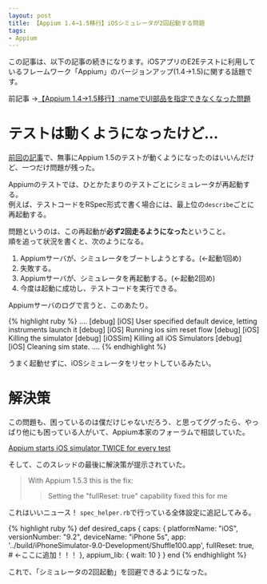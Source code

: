```yaml
---
layout: post
title: 【Appium 1.4→1.5移行】iOSシミュレータが2回起動する問題
tags:
- Appium
---
```


この記事は、以下の記事の続きになります。iOSアプリのE2Eテストに利用しているフレームワーク「Appium」のバージョンアップ(1.4→1.5)に関する話題です。

前記事 →[【Appium 1.4→1.5移行】:nameでUI部品を指定できなくなった問題][1]

  [1]: /2016/08/28/Migration-to-Appium1.5/

# テストは動くようになったけど…

[前回の記事][1]で、無事にAppium 1.5のテストが動くようになったのはいいんだけど、一つだけ問題が残った。

Appiumのテストでは、ひとかたまりのテストごとにシミュレータが再起動する。<br />
例えば、テストコードをRSpec形式で書く場合には、最上位の`describe`ごとに再起動する。

問題というのは、この再起動が**必ず2回走るようになった**ということ。<br />
順を追って状況を書くと、次のようになる。

1. Appiumサーバが、シミュレータをブートしようとする。(←起動1回め)
2. 失敗する。
3. Appiumサーバが、シミュレータを再起動する。(←起動2回め)
4. 今度は起動に成功し、テストコードを実行できる。

Appiumサーバのログで言うと、このあたり。

{% highlight ruby %}
....
[debug] [iOS] User specified default device, letting instruments launch it
[debug] [iOS] Running ios sim reset flow
[debug] [iOS] Killing the simulator
[debug] [iOSSim] Killing all iOS Simulators
[debug] [iOS] Cleaning sim state.
....
{% endhighlight %}

うまく起動せずに、iOSシミュレータをリセットしているみたい。


# 解決策

この問題も、困っているのは僕だけじゃないだろう、と思ってググったら、やっぱり他にも困っている人がいて、Appium本家のフォーラムで相談していた。

[Appium starts iOS simulator TWICE for every test](https://discuss.appium.io/t/appium-starts-ios-simulator-twice-for-every-test/9303)

そして、このスレッドの最後に解決策が提示されていた。

>With Appium 1.5.3 this is the fix:
>
>>Setting the "fullReset: true" capability fixed this for me

これはいいニュース！ `spec_helper.rb`で行っている全体設定に追記してみる。<br />

{% highlight ruby %}
def desired_caps
  {
      caps: {
          platformName:  "iOS",
          versionNumber: "9.2",
          deviceName:    "iPhone 5s",
          app: '../build/iPhoneSimulator-9.0-Development/Shuffle100.app',
          fullReset: true,  # ←ここに追加！！！
      },
      appium_lib: {
          wait: 10
      }
  }
end
{% endhighlight %}

これで、「シミュレータの2回起動」を回避できるようになった。